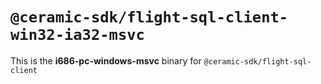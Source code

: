 # `@ceramic-sdk/flight-sql-client-win32-ia32-msvc`

This is the **i686-pc-windows-msvc** binary for `@ceramic-sdk/flight-sql-client`
